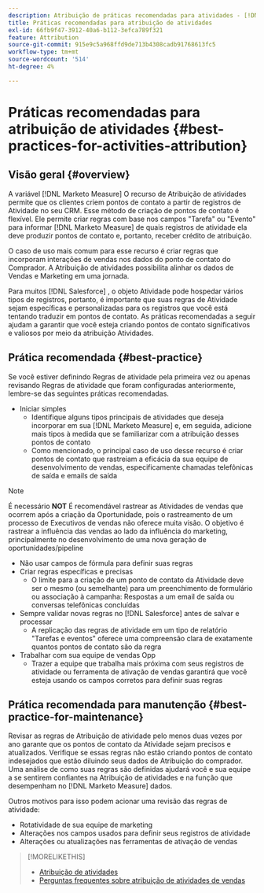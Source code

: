```yaml
---
description: Atribuição de práticas recomendadas para atividades - [!DNL Marketo Measure]
title: Práticas recomendadas para atribuição de atividades
exl-id: 66fb9f47-3912-40a6-b112-3efca789f321
feature: Attribution
source-git-commit: 915e9c5a968ffd9de713b4308cadb91768613fc5
workflow-type: tm+mt
source-wordcount: '514'
ht-degree: 4%

---
```


# Práticas recomendadas para atribuição de atividades {#best-practices-for-activities-attribution}

## Visão geral {#overview}

A variável [!DNL Marketo Measure] O recurso de Atribuição de atividades permite que os clientes criem pontos de contato a partir de registros de Atividade no seu CRM. Esse método de criação de pontos de contato é flexível. Ele permite criar regras com base nos campos &quot;Tarefa&quot; ou &quot;Evento&quot; para informar [!DNL Marketo Measure] de quais registros de atividade ela deve produzir pontos de contato e, portanto, receber crédito de atribuição.

O caso de uso mais comum para esse recurso é criar regras que incorporam interações de vendas nos dados do ponto de contato do Comprador. A Atribuição de atividades possibilita alinhar os dados de Vendas e Marketing em uma jornada.

Para muitos [!DNL Salesforce] , o objeto Atividade pode hospedar vários tipos de registros, portanto, é importante que suas regras de Atividade sejam específicas e personalizadas para os registros que você está tentando traduzir em pontos de contato. As práticas recomendadas a seguir ajudam a garantir que você esteja criando pontos de contato significativos e valiosos por meio da atribuição Atividades.

## Prática recomendada {#best-practice}

Se você estiver definindo Regras de atividade pela primeira vez ou apenas revisando Regras de atividade que foram configuradas anteriormente, lembre-se das seguintes práticas recomendadas.

* Iniciar simples
   * Identifique alguns tipos principais de atividades que deseja incorporar em sua [!DNL Marketo Measure] e, em seguida, adicione mais tipos à medida que se familiarizar com a atribuição desses pontos de contato
   * Como mencionado, o principal caso de uso desse recurso é criar pontos de contato que rastreiam a eficácia da sua equipe de desenvolvimento de vendas, especificamente chamadas telefônicas de saída e emails de saída

>[!NOTE]
>
>É necessário **NOT** É recomendável rastrear as Atividades de vendas que ocorrem após a criação da Oportunidade, pois o rastreamento de um processo de Executivos de vendas não oferece muita visão. O objetivo é rastrear a influência das vendas ao lado da influência do marketing, principalmente no desenvolvimento de uma nova geração de oportunidades/pipeline

* Não usar campos de fórmula para definir suas regras
* Criar regras específicas e precisas
   * O limite para a criação de um ponto de contato da Atividade deve ser o mesmo (ou semelhante) para um preenchimento de formulário ou associação à campanha: Respostas a um email de saída ou conversas telefônicas concluídas
* Sempre validar novas regras no [!DNL Salesforce] antes de salvar e processar
   * A replicação das regras de atividade em um tipo de relatório &quot;Tarefas e eventos&quot; oferece uma compreensão clara de exatamente quantos pontos de contato são da regra
* Trabalhar com sua equipe de vendas Opp
   * Trazer a equipe que trabalha mais próxima com seus registros de atividade ou ferramenta de ativação de vendas garantirá que você esteja usando os campos corretos para definir suas regras

## Prática recomendada para manutenção {#best-practice-for-maintenance}

Revisar as regras de Atribuição de atividade pelo menos duas vezes por ano garante que os pontos de contato da Atividade sejam precisos e atualizados. Verifique se essas regras não estão criando pontos de contato indesejados que estão diluindo seus dados de Atribuição do comprador. Uma análise de como suas regras são definidas ajudará você e sua equipe a se sentirem confiantes na Atribuição de atividades e na função que desempenham no [!DNL Marketo Measure] dados.

Outros motivos para isso podem acionar uma revisão das regras de atividade:

* Rotatividade de sua equipe de marketing
* Alterações nos campos usados para definir seus registros de atividade
* Alterações ou atualizações nas ferramentas de ativação de vendas

>[!MORELIKETHIS]
>
>* [Atribuição de atividades](/help/advanced-marketo-measure-features/activities-attribution/salesforce-activities-attribution.md)
>* [Perguntas frequentes sobre atribuição de atividades de vendas](/help/advanced-marketo-measure-features/activities-attribution/activities-attribution-faq.md)
